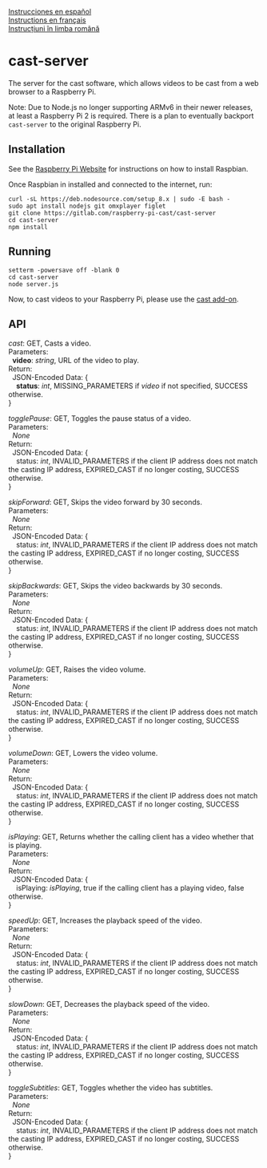 [Instrucciones en español](README-es_ES.md)   
[Instructions en français](README-fr_FR.md)   
[Instrucțiuni în limba română](README-ro_RO.md)   

# cast-server
The server for the cast software, which allows videos to be cast from a web browser to a Raspberry Pi.

Note: Due to Node.js no longer supporting ARMv6 in their newer releases, at least a Raspberry Pi 2 is required. There is a plan to eventually backport `cast-server` to the original Raspberry Pi.

## Installation
See the [Raspberry Pi Website](https://www.raspberrypi.org/downloads/) for instructions on how to install Raspbian.

Once Raspbian in installed and connected to the internet, run:
```
curl -sL https://deb.nodesource.com/setup_8.x | sudo -E bash -
sudo apt install nodejs git omxplayer figlet
git clone https://gitlab.com/raspberry-pi-cast/cast-server
cd cast-server
npm install
```

## Running 
```
setterm -powersave off -blank 0
cd cast-server
node server.js
```

Now, to cast videos to your Raspberry Pi, please use the 
[cast add-on](https://gitlab.com/raspberry-pi-cast/cast-addon-firefox).


## API
_cast_: GET, Casts a video.  
Parameters:  
&nbsp;&nbsp;**video**: _string_, URL of the video to play.  
Return:  
&nbsp;&nbsp;JSON-Encoded Data: {  
&nbsp;&nbsp;&nbsp;&nbsp;**status**: _int_, MISSING_PARAMETERS if _video_ if not specified, SUCCESS otherwise.  
}   

_togglePause_: GET, Toggles the pause status of a video.  
Parameters:  
&nbsp;&nbsp;_None_  
Return:  
&nbsp;&nbsp;JSON-Encoded Data: {  
&nbsp;&nbsp;&nbsp;&nbsp;status: _int_, INVALID_PARAMETERS if the client IP address does not match the casting IP address, EXPIRED_CAST if no longer costing, SUCCESS otherwise.  
}  

_skipForward_: GET, Skips the video forward by 30 seconds.  
Parameters:  
&nbsp;&nbsp;_None_  
Return:  
&nbsp;&nbsp;JSON-Encoded Data: {  
&nbsp;&nbsp;&nbsp;&nbsp;status: _int_, INVALID_PARAMETERS if the client IP address does not match the casting IP address, EXPIRED_CAST if no longer costing, SUCCESS otherwise.  
}  

_skipBackwards_: GET, Skips the video backwards by 30 seconds.  
Parameters:  
&nbsp;&nbsp;_None_  
Return:  
&nbsp;&nbsp;JSON-Encoded Data: {  
&nbsp;&nbsp;&nbsp;&nbsp;status: _int_, INVALID_PARAMETERS if the client IP address does not match the casting IP address, EXPIRED_CAST if no longer costing, SUCCESS otherwise.  
}  

_volumeUp_: GET, Raises the video volume.  
Parameters:  
&nbsp;&nbsp;_None_  
Return:  
&nbsp;&nbsp;JSON-Encoded Data: {  
&nbsp;&nbsp;&nbsp;&nbsp;status: _int_, INVALID_PARAMETERS if the client IP address does not match the casting IP address, EXPIRED_CAST if no longer costing, SUCCESS otherwise.  
}  

_volumeDown_: GET, Lowers the video volume.  
Parameters:  
&nbsp;&nbsp;_None_  
Return:  
&nbsp;&nbsp;JSON-Encoded Data: {  
&nbsp;&nbsp;&nbsp;&nbsp;status: _int_, INVALID_PARAMETERS if the client IP address does not match the casting IP address, EXPIRED_CAST if no longer costing, SUCCESS otherwise.  
}  

 _isPlaying_: GET, Returns whether the calling client has a video whether that is playing.  
Parameters:  
&nbsp;&nbsp;_None_  
Return:  
&nbsp;&nbsp;JSON-Encoded Data: {  
&nbsp;&nbsp;&nbsp;&nbsp;isPlaying: _isPlaying_, true if the calling client has a playing video, false otherwise.  
}  

_speedUp_: GET, Increases the playback speed of the video.  
Parameters:  
&nbsp;&nbsp;_None_  
Return:  
&nbsp;&nbsp;JSON-Encoded Data: {  
&nbsp;&nbsp;&nbsp;&nbsp;status: _int_, INVALID_PARAMETERS if the client IP address does not match the casting IP address, EXPIRED_CAST if no longer costing, SUCCESS otherwise.  
}  

_slowDown_: GET, Decreases the playback speed of the video.  
Parameters:  
&nbsp;&nbsp;_None_  
Return:  
&nbsp;&nbsp;JSON-Encoded Data: {  
&nbsp;&nbsp;&nbsp;&nbsp;status: _int_, INVALID_PARAMETERS if the client IP address does not match the casting IP address, EXPIRED_CAST if no longer costing, SUCCESS otherwise.  
}  

 _toggleSubtitles_: GET, Toggles whether the video has subtitles.  
Parameters:  
&nbsp;&nbsp;_None_  
Return:  
&nbsp;&nbsp;JSON-Encoded Data: {  
&nbsp;&nbsp;&nbsp;&nbsp;status: _int_, INVALID_PARAMETERS if the client IP address does not match the casting IP address, EXPIRED_CAST if no longer costing, SUCCESS otherwise.  
}  
